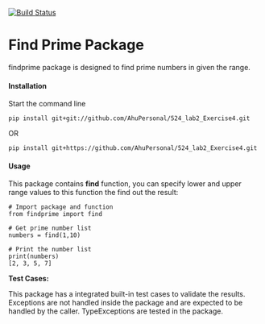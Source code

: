 [![Build Status](https://travis-ci.org/AhuPersonal/524_lab2_Exercise4.svg?branch=master)](https://travis-ci.org/AhuPersonal/524_lab2_Exercise4)

# Find Prime Package

findprime package is designed to find prime numbers in given the range.


#### Installation

Start the command line  

`pip install git+git://github.com/AhuPersonal/524_lab2_Exercise4.git`

OR

`pip install git+https://github.com/AhuPersonal/524_lab2_Exercise4.git`


#### Usage

This package contains **find** function, you can specify lower and upper range values to this function the find out the result:

```
# Import package and function
from findprime import find

# Get prime number list
numbers = find(1,10)

# Print the number list
print(numbers)
[2, 3, 5, 7]
```

**Test Cases:**

This package has a integrated built-in test cases to validate the results. Exceptions are not handled inside the package and are expected to be handled by the caller.
TypeExceptions are tested in the package.